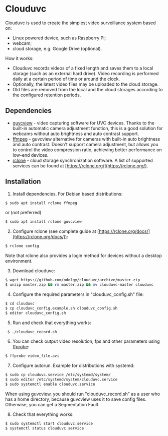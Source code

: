 # Clouduvc

Clouduvc is used to create the simplest video surveillance system based on:
- Linux powered device, such as Raspberry Pi;
- webcam; 
- cloud storage, e.g. Google Drive (optional). 

How it works:
* Clouduvc records videos of a fixed length and saves them to a local storage (such as an external hard drive). Video recording is performed daily at a certain period of time or around the clock. 
* Optionally, the latest video files may be uploaded to the cloud storage. 
* Old files are removed from the local and the cloud storages according to the configured retention periods.

## Dependencies

* [guvcview](http://guvcview.sourceforge.net/) - video capturing software for UVC devices. Thanks to the built-in automatic camera adjustment function, this is a good solution for webcams without auto brightness and auto contrast support.
* [ffmpeg](https://ffmpeg.org/) - guvcview alternative for cameras with built-in auto brightness and auto contrast. Doesn't support camera adjustment, but allows you to control the video compression ratio, achieving better performance on low-end devices.
* [rclone](https://rclone.org/) - cloud storage synchronization software. A list of supported services can be found at [https://rclone.org/](https://rclone.org/).

## Installation

1. Install dependencies. For Debian based distributions:
``` sh
$ sudo apt install rclone ffmpeg
```
or (not preferred)
``` sh
$ sudo apt install rclone guvcview
```
2. Configure rclone (see complete guide at [https://rclone.org/docs/](https://rclone.org/docs/)):
``` sh
$ rclone config
```
Note that rclone also provides a login method for devices without a desktop environment.

3. Download clouduvc:
``` sh
$ wget https://github.com/odolgy/clouduvc/archive/master.zip
$ unzip master.zip && rm master.zip && mv clouduvc-master clouduvc
```
4. Configure the required parameters in "clouduvc_config.sh" file:
``` sh
$ cd clouduvc
$ cp clouduvc_config.example.sh clouduvc_config.sh
$ editor clouduvc_config.sh
```
5. Run and check that everything works:  
``` sh
 $ ./clouduvc_record.sh
```
6. You can check output video resolution, fps and other parameters using [ffprobe](https://ffmpeg.org/ffprobe.html):
``` sh
$ ffprobe video_file.avi 
```
7. Configure autorun. Example for distributions with systemd:
``` sh
$ sudo cp clouduvc.service /etc/systemd/system/
$ sudo editor /etc/systemd/system/clouduvc.service
$ sudo systemctl enable clouduvc.service
```
When using guvcview, you should run "clouduvc_record.sh" as a user who has a home directory, because guvcview uses it to save config files. Otherwise, you can get a Segmentation Fault.

8. Check that everything works:
``` sh
$ sudo systemctl start clouduvc.service
$ systemctl status clouduvc.service
```
